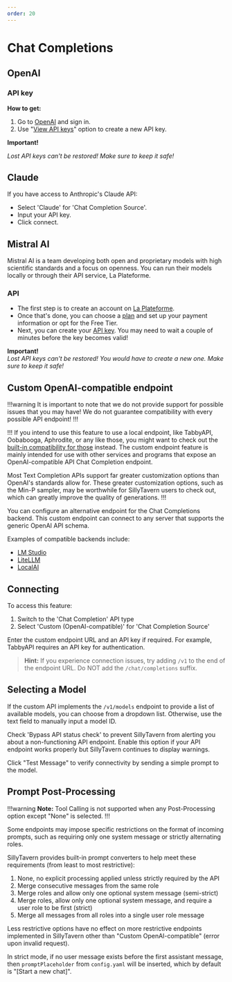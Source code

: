 ```yaml
---
order: 20
---
```

# Chat Completions

## OpenAI

### API key

**How to get:**

1. Go to [OpenAI](https://platform.openai.com/) and sign in.
2. Use "[View API keys](https://platform.openai.com/account/api-keys)" option to create a new API key.

**Important!**

*Lost API keys can't be restored! Make sure to keep it safe!*

## Claude

If you have access to Anthropic's Claude API:

- Select 'Claude' for 'Chat Completion Source'.
- Input your API key.
- Click connect.

## Mistral AI

Mistral AI is a team developing both open and proprietary models with high scientific standards and a focus on openness. You can run their models locally or through their API service, La Plateforme.

### API

- The first step is to create an account on [La Plateforme](https://console.mistral.ai/).
- Once that's done, you can choose a [plan](https://console.mistral.ai/billing/plans) and set up your payment information or opt for the Free Tier.
- Next, you can create your [API key](https://console.mistral.ai/api-keys/). You may need to wait a couple of minutes before the key becomes valid!

**Important!**  
*Lost API keys can't be restored! You would have to create a new one. Make sure to keep it safe!*

## Custom OpenAI-compatible endpoint

!!!warning
It is important to note that we do not provide support for possible issues that you may have!
We do not guarantee compatibility with every possible API endpoint!
!!!

!!!
If you intend to use this feature to use a local endpoint, like TabbyAPI, Oobabooga, Aphrodite, or any like those, you might want to check out the [built-in compatibility for those](/Usage/API_Connections/index.md) instead. The custom endpoint feature is mainly intended for use with other services and programs that expose an OpenAI-compatible API Chat Completion endpoint.

Most Text Completion APIs support far greater customization options than OpenAI's standards allow for. These greater customization options, such as the Min-P sampler, may be worthwhile for SillyTavern users to check out, which can greatly improve the quality of generations.
!!!

You can configure an alternative endpoint for the Chat Completions backend. This custom endpoint can connect to any server that supports the generic OpenAI API schema.

Examples of compatible backends include:

* [LM Studio](https://lmstudio.ai/)
* [LiteLLM](https://www.litellm.ai/)
* [LocalAI](https://localai.io/)

## Connecting

To access this feature:

1. Switch to the 'Chat Completion' API type
2. Select 'Custom (OpenAI-compatible)' for 'Chat Completion Source'

Enter the custom endpoint URL and an API key if required. For example, TabbyAPI requires an API key for authentication.

> **Hint:** If you experience connection issues, try adding `/v1` to the end of the endpoint URL. Do NOT add the `/chat/completions` suffix.

## Selecting a Model

If the custom API implements the `/v1/models` endpoint to provide a list of available models, you can choose from a dropdown list. Otherwise, use the text field to manually input a model ID.

Check 'Bypass API status check' to prevent SillyTavern from alerting you about a non-functioning API endpoint. Enable this option if your API endpoint works properly but SillyTavern continues to display warnings.

Click "Test Message" to verify connectivity by sending a simple prompt to the model.

## Prompt Post-Processing

!!!warning
**Note:** Tool Calling is not supported when any Post-Processing option except "None" is selected.
!!!

Some endpoints may impose specific restrictions on the format of incoming prompts, such as requiring only one system message or strictly alternating roles.

SillyTavern provides built-in prompt converters to help meet these requirements (from least to most restrictive):

1. None, no explicit processing applied unless strictly required by the API
2. Merge consecutive messages from the same role
3. Merge roles and allow only one optional system message (semi-strict)
4. Merge roles, allow only one optional system message, and require a user role to be first (strict)
5. Merge all messages from all roles into a single user role message

Less restrictive options have no effect on more restrictive endpoints implemented in SillyTavern other than "Custom OpenAI-compatible" (error upon invalid request).

In strict mode, if no user message exists before the first assistant message, then `promptPlaceholder` from `config.yaml` will be inserted, which by default is "\[Start a new chat]".
